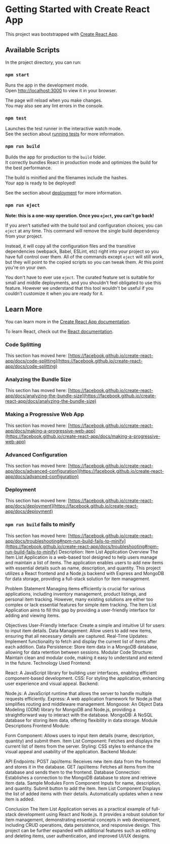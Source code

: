 # Getting Started with Create React App

This project was bootstrapped with [Create React App](https://github.com/facebook/create-react-app).

## Available Scripts

In the project directory, you can run:

### `npm start`

Runs the app in the development mode.\
Open [http://localhost:3000](http://localhost:3000) to view it in your browser.

The page will reload when you make changes.\
You may also see any lint errors in the console.

### `npm test`

Launches the test runner in the interactive watch mode.\
See the section about [running tests](https://facebook.github.io/create-react-app/docs/running-tests) for more information.

### `npm run build`

Builds the app for production to the `build` folder.\
It correctly bundles React in production mode and optimizes the build for the best performance.

The build is minified and the filenames include the hashes.\
Your app is ready to be deployed!

See the section about [deployment](https://facebook.github.io/create-react-app/docs/deployment) for more information.

### `npm run eject`

**Note: this is a one-way operation. Once you `eject`, you can't go back!**

If you aren't satisfied with the build tool and configuration choices, you can `eject` at any time. This command will remove the single build dependency from your project.

Instead, it will copy all the configuration files and the transitive dependencies (webpack, Babel, ESLint, etc) right into your project so you have full control over them. All of the commands except `eject` will still work, but they will point to the copied scripts so you can tweak them. At this point you're on your own.

You don't have to ever use `eject`. The curated feature set is suitable for small and middle deployments, and you shouldn't feel obligated to use this feature. However we understand that this tool wouldn't be useful if you couldn't customize it when you are ready for it.

## Learn More

You can learn more in the [Create React App documentation](https://facebook.github.io/create-react-app/docs/getting-started).

To learn React, check out the [React documentation](https://reactjs.org/).

### Code Splitting

This section has moved here: [https://facebook.github.io/create-react-app/docs/code-splitting](https://facebook.github.io/create-react-app/docs/code-splitting)

### Analyzing the Bundle Size

This section has moved here: [https://facebook.github.io/create-react-app/docs/analyzing-the-bundle-size](https://facebook.github.io/create-react-app/docs/analyzing-the-bundle-size)

### Making a Progressive Web App

This section has moved here: [https://facebook.github.io/create-react-app/docs/making-a-progressive-web-app](https://facebook.github.io/create-react-app/docs/making-a-progressive-web-app)

### Advanced Configuration

This section has moved here: [https://facebook.github.io/create-react-app/docs/advanced-configuration](https://facebook.github.io/create-react-app/docs/advanced-configuration)

### Deployment

This section has moved here: [https://facebook.github.io/create-react-app/docs/deployment](https://facebook.github.io/create-react-app/docs/deployment)

### `npm run build` fails to minify

This section has moved here: [https://facebook.github.io/create-react-app/docs/troubleshooting#npm-run-build-fails-to-minify](https://facebook.github.io/create-react-app/docs/troubleshooting#npm-run-build-fails-to-minify)
Description: Item List Application Overview The Item List Application is a web-based tool designed to help users manage and maintain a list of items. The application enables users to add new items with essential details such as name, description, and quantity. This project utilizes a React frontend and a Node.js backend with Express and MongoDB for data storage, providing a full-stack solution for item management.

Problem Statement Managing items efficiently is crucial for various applications, including inventory management, product listings, and personal item tracking. However, many existing solutions are either too complex or lack essential features for simple item tracking. The Item List Application aims to fill this gap by providing a user-friendly interface for adding and viewing items.

Objectives User-Friendly Interface: Create a simple and intuitive UI for users to input item details. Data Management: Allow users to add new items, ensuring that all necessary details are captured. Real-Time Updates: Implement functionality to fetch and display the current list of items after each addition. Data Persistence: Store item data in a MongoDB database, allowing for data retention between sessions. Modular Code Structure: Maintain clean and modular code, making it easy to understand and extend in the future. Technology Used Frontend:

React: A JavaScript library for building user interfaces, enabling efficient component-based development. CSS: For styling the application, enhancing user experience and visual appeal. Backend:

Node.js: A JavaScript runtime that allows the server to handle multiple requests efficiently. Express: A web application framework for Node.js that simplifies routing and middleware management. Mongoose: An Object Data Modeling (ODM) library for MongoDB and Node.js, providing a straightforward way to interact with the database. MongoDB: A NoSQL database for storing item data, offering flexibility in data storage. Module Descriptions Frontend Module:

Form Component: Allows users to input item details (name, description, quantity) and submit them. Item List Component: Fetches and displays the current list of items from the server. Styling: CSS styles to enhance the visual appeal and usability of the application. Backend Module:

API Endpoints: POST /api/items: Receives new item data from the frontend and stores it in the database. GET /api/items: Fetches all items from the database and sends them to the frontend. Database Connection: Establishes a connection to the MongoDB database to store and retrieve item data. Sample Modules Form Component Inputs for name, description, and quantity. Submit button to add the item. Item List Component Displays the list of added items with their details. Automatically updates when a new item is added.

Conclusion The Item List Application serves as a practical example of full-stack development using React and Node.js. It provides a robust solution for item management, demonstrating essential concepts in web development, including CRUD operations, data persistence, and responsive design. This project can be further expanded with additional features such as editing and deleting items, user authentication, and improved UI/UX designs. 

